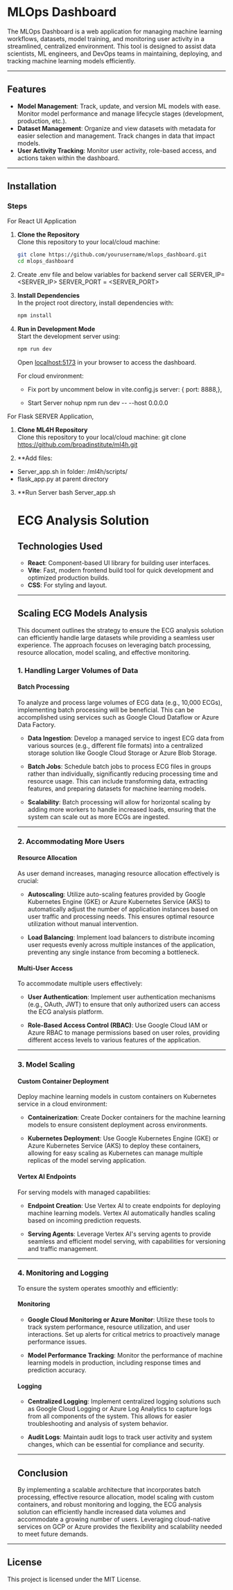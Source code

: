 # MLOps Dashboard

The MLOps Dashboard is a web application for managing machine learning workflows, datasets, model training, and monitoring user activity in a streamlined, centralized environment. This tool is designed to assist data scientists, ML engineers, and DevOps teams in maintaining, deploying, and tracking machine learning models efficiently.

---

## Features

- **Model Management**: Track, update, and version ML models with ease. Monitor model performance and manage lifecycle stages (development, production, etc.).
- **Dataset Management**: Organize and view datasets with metadata for easier selection and management. Track changes in data that impact models.
- **User Activity Tracking**: Monitor user activity, role-based access, and actions taken within the dashboard.

---

## Installation
### Steps
For React UI Application
1. **Clone the Repository**  
   Clone this repository to your local/cloud machine:
   ```bash
   git clone https://github.com/yourusername/mlops_dashboard.git
   cd mlops_dashboard
   ```

2. Create .env file and below variables for backend server call
    SERVER_IP= <SERVER_IP>
    SERVER_PORT = <SERVER_PORT>

2. **Install Dependencies**  
   In the project root directory, install dependencies with:
   ```bash
   npm install
   ```

3. **Run in Development Mode**  
   Start the development server using:
   ```bash
   npm run dev
   ```
   Open [localhost:5173](http://localhost:5173) in your browser to access the dashboard.

   For cloud environment:
   - Fix port by uncomment below in vite.config.js
   server: {  port: 8888,},

   - Start Server
   nohup npm run dev -- --host 0.0.0.0


For Flask SERVER Application,
1. **Clone ML4H Repository**  
    Clone this repository to your local/cloud machine:
    git clone https://github.com/broadinstitute/ml4h.git

2. **Add files:
  - Server_app.sh in folder: /ml4h/scripts/
  - flask_app.py at parent directory

3. **Run Server
    bash Server_app.sh

    # ECG Analysis Solution

    ## Technologies Used

    - **React**: Component-based UI library for building user interfaces.
    - **Vite**: Fast, modern frontend build tool for quick development and optimized production builds.
    - **CSS**: For styling and layout.

    ---

    ## Scaling ECG Models Analysis

    This document outlines the strategy to ensure the ECG analysis solution can efficiently handle large datasets while providing a seamless user experience. The approach focuses on leveraging batch processing, resource allocation, model scaling, and effective monitoring.

    ### 1. Handling Larger Volumes of Data

    #### Batch Processing

    To analyze and process large volumes of ECG data (e.g., 10,000 ECGs), implementing batch processing will be beneficial. This can be accomplished using services such as Google Cloud Dataflow or Azure Data Factory.

    - **Data Ingestion**: Develop a managed service to ingest ECG data from various sources (e.g., different file formats) into a centralized storage solution like Google Cloud Storage or Azure Blob Storage.

    - **Batch Jobs**: Schedule batch jobs to process ECG files in groups rather than individually, significantly reducing processing time and resource usage. This can include transforming data, extracting features, and preparing datasets for machine learning models.

    - **Scalability**: Batch processing will allow for horizontal scaling by adding more workers to handle increased loads, ensuring that the system can scale out as more ECGs are ingested.

    ---

    ### 2. Accommodating More Users

    #### Resource Allocation

    As user demand increases, managing resource allocation effectively is crucial:

    - **Autoscaling**: Utilize auto-scaling features provided by Google Kubernetes Engine (GKE) or Azure Kubernetes Service (AKS) to automatically adjust the number of application instances based on user traffic and processing needs. This ensures optimal resource utilization without manual intervention.

    - **Load Balancing**: Implement load balancers to distribute incoming user requests evenly across multiple instances of the application, preventing any single instance from becoming a bottleneck.

    #### Multi-User Access

    To accommodate multiple users effectively:

    - **User Authentication**: Implement user authentication mechanisms (e.g., OAuth, JWT) to ensure that only authorized users can access the ECG analysis platform.

    - **Role-Based Access Control (RBAC)**: Use Google Cloud IAM or Azure RBAC to manage permissions based on user roles, providing different access levels to various features of the application.

    ---

    ### 3. Model Scaling

    #### Custom Container Deployment

    Deploy machine learning models in custom containers on Kubernetes service in a cloud environment:

    - **Containerization**: Create Docker containers for the machine learning models to ensure consistent deployment across environments.

    - **Kubernetes Deployment**: Use Google Kubernetes Engine (GKE) or Azure Kubernetes Service (AKS) to deploy these containers, allowing for easy scaling as Kubernetes can manage multiple replicas of the model serving application.

    #### Vertex AI Endpoints

    For serving models with managed capabilities:

    - **Endpoint Creation**: Use Vertex AI to create endpoints for deploying machine learning models. Vertex AI automatically handles scaling based on incoming prediction requests.

    - **Serving Agents**: Leverage Vertex AI's serving agents to provide seamless and efficient model serving, with capabilities for versioning and traffic management.

    ---

    ### 4. Monitoring and Logging

    To ensure the system operates smoothly and efficiently:

    #### Monitoring

    - **Google Cloud Monitoring or Azure Monitor**: Utilize these tools to track system performance, resource utilization, and user interactions. Set up alerts for critical metrics to proactively manage performance issues.

    - **Model Performance Tracking**: Monitor the performance of machine learning models in production, including response times and prediction accuracy.

    #### Logging

    - **Centralized Logging**: Implement centralized logging solutions such as Google Cloud Logging or Azure Log Analytics to capture logs from all components of the system. This allows for easier troubleshooting and analysis of system behavior.

    - **Audit Logs**: Maintain audit logs to track user activity and system changes, which can be essential for compliance and security.

    ---

    ## Conclusion

    By implementing a scalable architecture that incorporates batch processing, effective resource allocation, model scaling with custom containers, and robust monitoring and logging, the ECG analysis solution can efficiently handle increased data volumes and accommodate a growing number of users. Leveraging cloud-native services on GCP or Azure provides the flexibility and scalability needed to meet future demands.



---

## License

This project is licensed under the MIT License.
